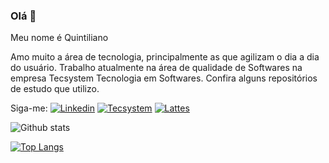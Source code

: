 ### Olá 👋

<!--
**QuintilianoNery/QuintilianoNery** is a ✨ _special_ ✨ repository because its `README.md` (this file) appears on your GitHub profile.

Here are some ideas to get you started:

- 🔭 I’m currently working on ...
- 🌱 I’m currently learning ...
- 👯 I’m looking to collaborate on ...
- 🤔 I’m looking for help with ...
- 💬 Ask me about ...
- 📫 How to reach me: ...
- 😄 Pronouns: ...
- ⚡ Fun fact: ...
-->



Meu nome é Quintiliano

Amo muito a área de tecnologia, principalmente as que agilizam o dia a dia do usuário. 
Trabalho atualmente na área de qualidade de Softwares na empresa Tecsystem Tecnologia em Softwares.
Confira alguns repositórios de estudo que utilizo.

Siga-me: 
[![Linkedin](https://badgen.net/badge/Linkedin/quintilianonery?icon=linkedin)](https://www.linkedin.com/in/quintilianonery/)
[![Tecsystem](https://badgen.net/badge/tecsystem/quintilianonery?icon=Tecsystem)](https://www.tecsystem.com.br/)
[![Lattes](https://badgen.net/badge/lattes/quintilianonery?icon=Lattes)](http://lattes.cnpq.br/8535892156760436)

![Github stats](https://github-readme-stats.vercel.app/api?username=QuintilianoNery&show_icons=true&hide=[%22prs%22,%22issues%22)

[![Top Langs](https://github-readme-stats.vercel.app/api/top-langs/?username=QuintilianoNery)](https://github.com/QuintilianoNery?tab=repositories)
